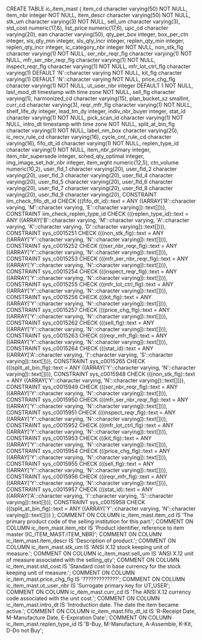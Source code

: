 CREATE TABLE ic_item_mast (
    item_cd character varying(50) NOT NULL,
    item_nbr integer NOT NULL,
    item_descr character varying(50) NOT NULL,
    stk_um character varying(3) NOT NULL,
    sell_um character varying(3),
    std_cost numeric(17,6),
    list_price numeric(17,6),
    upc_cd character varying(20),
    ean character varying(50),
    qty_per_box integer,
    box_per_ctn integer,
    sls_qty_min integer,
    sls_qty_incr integer,
    replen_qty_min integer,
    replen_qty_incr integer,
    ic_category_nbr integer NOT NULL,
    non_stk_flg character varying(1) NOT NULL,
    ser_nbr_reqr_flg character varying(1) NOT NULL,
    mfr_ser_nbr_reqr_flg character varying(1) NOT NULL,
    inspect_reqr_flg character varying(1) NOT NULL,
    mfr_lot_ctrl_flg character varying(1) DEFAULT 'N'::character varying NOT NULL,
    kit_flg character varying(1) DEFAULT 'N'::character varying NOT NULL,
    price_chg_flg character varying(1) NOT NULL,
    ut_user_nbr integer DEFAULT 1 NOT NULL,
    last_mod_dt timestamp with time zone NOT NULL,
    sell_flg character varying(1),
    harmonized_cd character varying(15),
    plan_bucket_sz smallint,
    curr_cd character varying(3),
    reqr_mfr_flg character varying(1) NOT NULL,
    shelf_life_dy integer,
    lead_tm_dy integer,
    indiv_nbr_buyer integer,
    stat_id character varying(1) NOT NULL,
    pick_scan_id character varying(1) NOT NULL,
    intro_dt timestamp with time zone NOT NULL,
    split_at_bin_flg character varying(1) NOT NULL,
    label_nm_box character varying(20),
    ic_recv_rule_cd character varying(16),
    cycle_cnt_rule_cd character varying(16),
    fifo_dt_id character varying(1) NOT NULL,
    replen_type_id character varying(1) NOT NULL,
    item_nbr_primary integer,
    item_nbr_supersede integer,
    sched_qty_optimal integer,
    img_image_set_hdr_nbr integer,
    item_wght numeric(12,5),
    ctn_volume numeric(10,2),
    user_fld_1 character varying(20),
    user_fld_2 character varying(20),
    user_fld_3 character varying(20),
    user_fld_4 character varying(20),
    user_fld_5 character varying(20),
    user_fld_6 character varying(20),
    user_fld_7 character varying(20),
    user_fld_8 character varying(20),
    user_fld_9 character varying(20),
    CONSTRAINT iim_check_fifo_dt_id CHECK (((fifo_dt_id)::text = ANY ((ARRAY['R'::character varying, 'M'::character varying, 'E'::character varying])::text[]))),
    CONSTRAINT iim_check_replen_type_id CHECK (((replen_type_id)::text = ANY ((ARRAY['B'::character varying, 'M'::character varying, 'A'::character varying, 'K'::character varying, 'D'::character varying])::text[]))),
    CONSTRAINT sys_c0015251 CHECK (((non_stk_flg)::text = ANY ((ARRAY['Y'::character varying, 'N'::character varying])::text[]))),
    CONSTRAINT sys_c0015252 CHECK (((ser_nbr_reqr_flg)::text = ANY ((ARRAY['Y'::character varying, 'N'::character varying])::text[]))),
    CONSTRAINT sys_c0015253 CHECK (((mfr_ser_nbr_reqr_flg)::text = ANY ((ARRAY['Y'::character varying, 'N'::character varying])::text[]))),
    CONSTRAINT sys_c0015254 CHECK (((inspect_reqr_flg)::text = ANY ((ARRAY['Y'::character varying, 'N'::character varying])::text[]))),
    CONSTRAINT sys_c0015255 CHECK (((mfr_lot_ctrl_flg)::text = ANY ((ARRAY['Y'::character varying, 'N'::character varying])::text[]))),
    CONSTRAINT sys_c0015256 CHECK (((kit_flg)::text = ANY ((ARRAY['Y'::character varying, 'N'::character varying])::text[]))),
    CONSTRAINT sys_c0015257 CHECK (((price_chg_flg)::text = ANY ((ARRAY['Y'::character varying, 'N'::character varying])::text[]))),
    CONSTRAINT sys_c0015262 CHECK (((sell_flg)::text = ANY ((ARRAY['Y'::character varying, 'N'::character varying])::text[]))),
    CONSTRAINT sys_c0015263 CHECK (((reqr_mfr_flg)::text = ANY ((ARRAY['Y'::character varying, 'N'::character varying])::text[]))),
    CONSTRAINT sys_c0015264 CHECK (((stat_id)::text = ANY ((ARRAY['A'::character varying, 'I'::character varying, 'S'::character varying])::text[]))),
    CONSTRAINT sys_c0015265 CHECK (((split_at_bin_flg)::text = ANY ((ARRAY['Y'::character varying, 'N'::character varying])::text[]))),
    CONSTRAINT sys_c0015948 CHECK (((non_stk_flg)::text = ANY ((ARRAY['Y'::character varying, 'N'::character varying])::text[]))),
    CONSTRAINT sys_c0015949 CHECK (((ser_nbr_reqr_flg)::text = ANY ((ARRAY['Y'::character varying, 'N'::character varying])::text[]))),
    CONSTRAINT sys_c0015950 CHECK (((mfr_ser_nbr_reqr_flg)::text = ANY ((ARRAY['Y'::character varying, 'N'::character varying])::text[]))),
    CONSTRAINT sys_c0015951 CHECK (((inspect_reqr_flg)::text = ANY ((ARRAY['Y'::character varying, 'N'::character varying])::text[]))),
    CONSTRAINT sys_c0015952 CHECK (((mfr_lot_ctrl_flg)::text = ANY ((ARRAY['Y'::character varying, 'N'::character varying])::text[]))),
    CONSTRAINT sys_c0015953 CHECK (((kit_flg)::text = ANY ((ARRAY['Y'::character varying, 'N'::character varying])::text[]))),
    CONSTRAINT sys_c0015954 CHECK (((price_chg_flg)::text = ANY ((ARRAY['Y'::character varying, 'N'::character varying])::text[]))),
    CONSTRAINT sys_c0015955 CHECK (((sell_flg)::text = ANY ((ARRAY['Y'::character varying, 'N'::character varying])::text[]))),
    CONSTRAINT sys_c0015956 CHECK (((reqr_mfr_flg)::text = ANY ((ARRAY['Y'::character varying, 'N'::character varying])::text[]))),
    CONSTRAINT sys_c0015957 CHECK (((stat_id)::text = ANY ((ARRAY['A'::character varying, 'I'::character varying, 'S'::character varying])::text[]))),
    CONSTRAINT sys_c0015958 CHECK (((split_at_bin_flg)::text = ANY ((ARRAY['Y'::character varying, 'N'::character varying])::text[])))
);
COMMENT ON COLUMN ic_item_mast.item_cd IS 'The primary product code of the selling institution for this part.';
COMMENT ON COLUMN ic_item_mast.item_nbr IS 'Product identifier, reference to item master (IC_ITEM_MAST.ITEM_NBR)';
COMMENT ON COLUMN ic_item_mast.item_descr IS 'Description of product.';
COMMENT ON COLUMN ic_item_mast.stk_um IS 'ANSI X.12 stock keeping unit of measure.';
COMMENT ON COLUMN ic_item_mast.sell_um IS 'ANSI X.12 unit of measure associated with the selling_qty';
COMMENT ON COLUMN ic_item_mast.std_cost IS 'Standard cost in base currency for the stock keeping unit of measure.';
COMMENT ON COLUMN ic_item_mast.price_chg_flg IS '?????????????';
COMMENT ON COLUMN ic_item_mast.ut_user_nbr IS 'Surrogate primary key for UT_USER';
COMMENT ON COLUMN ic_item_mast.curr_cd IS 'The ANSI X.12 currency code associated with the unit cost.';
COMMENT ON COLUMN ic_item_mast.intro_dt IS 'Introduction date.  The date the item became active.';
COMMENT ON COLUMN ic_item_mast.fifo_dt_id IS 'R-Receipt Date, M-Manufacture Date, E-Expiration Date';
COMMENT ON COLUMN ic_item_mast.replen_type_id IS 'B-Buy, M-Manufacture, A-Assemble, K-Kit, D-Do not Buy';
